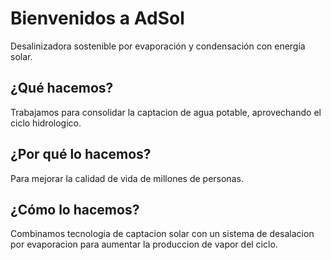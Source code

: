 # Bienvenidos a AdSol

Desalinizadora sostenible por evaporación y condensación con energía solar. 

## ¿Qué hacemos?

Trabajamos para consolidar la captacion de agua potable, aprovechando el ciclo hidrologico.

## ¿Por qué lo hacemos?

Para mejorar la calidad de vida de millones de personas.

## ¿Cómo lo hacemos? 

Combinamos tecnologia de captacion solar con un sistema de desalacion por evaporacion para aumentar la produccion de vapor del ciclo.
